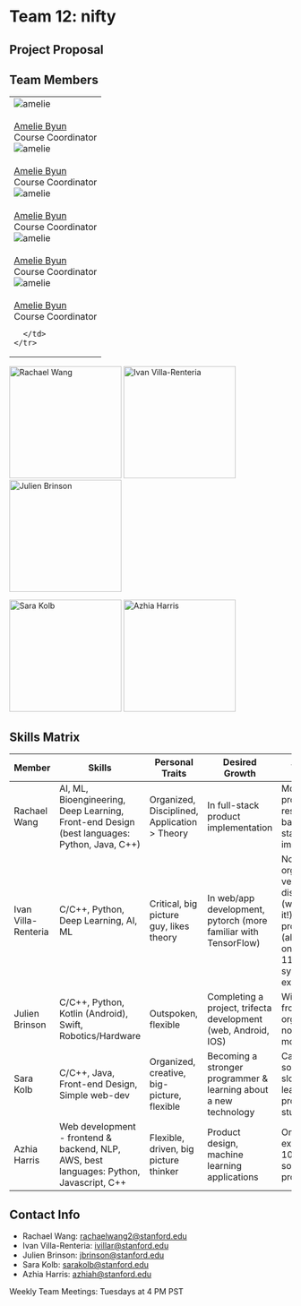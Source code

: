 # Team 12: nifty

## Project Proposal 

## Team Members


<div class="cas">
  <table>
    <tr>
      <td>
        <div class="photos"><div><img src="photos/amelie.jpg" alt="amelie"></div><div><br/><a href="">Amelie Byun</a><br/><a href=""></a>Course Coordinator<br/></div></div>
        <div class="photos"><div><img src="photos/amelie.jpg" alt="amelie"></div><div><br/><a href="">Amelie Byun</a><br/><a href=""></a>Course Coordinator<br/></div></div>
        <div class="photos"><div><img src="photos/amelie.jpg" alt="amelie"></div><div><br/><a href="">Amelie Byun</a><br/><a href=""></a>Course Coordinator<br/></div></div>
        <div class="photos"><div><img src="photos/amelie.jpg" alt="amelie"></div><div><br/><a href="">Amelie Byun</a><br/><a href=""></a>Course Coordinator<br/></div></div>
        <div class="photos"><div><img src="photos/amelie.jpg" alt="amelie"></div><div><br/><a href="">Amelie Byun</a><br/><a href=""></a>Course Coordinator<br/></div></div>

      </td>
    </tr>
  </table>
</div>



<img src="https://github.com/StanfordCS194/Team12/blob/main/Rachael%20Wang.jpg" alt="Rachael Wang" width="200" align="justify" title="Rachael Wang"/> <img src="https://github.com/StanfordCS194/Team12/blob/main/Julien%20Brinson.jpg" alt="Ivan Villa-Renteria" width="200" align="justify"/> <img src="https://github.com/StanfordCS194/Team12/blob/main/Julien%20Brinson.jpg" alt="Julien Brinson" title= "Julien Brinson" width="200" align="justify"/>


<img src="https://github.com/StanfordCS194/Team12/blob/main/Sara%20Kolb.JPG" alt="Sara Kolb" width="200" align="justify"/> <img src="https://github.com/StanfordCS194/Team12/blob/main/Rachael%20Wang.jpg" alt="Azhia Harris" width="200" align="justify"/>

## Skills Matrix


Member  | Skills  | Personal Traits |  Desired Growth  | Weakness 
--------|---------|-----------------|------------------|---------
Rachael Wang|AI, ML, Bioengineering, Deep Learning, Front-end Design (best languages: Python, Java, C++)|Organized, Disciplined, Application > Theory |In full-stack product implementation | Most previous projects are research based, full-stack implementation
Ivan Villa-Renteria|C/C++, Python, Deep Learning, AI, ML| Critical, big picture guy, likes theory|In web/app development, pytorch (more familiar with TensorFlow)|Not very organized, not very disciplined (working on it!), very big on procrastination (also working on it), 107 & 110 only systems experience
Julien Brinson| C/C++, Python, Kotlin (Android), Swift, Robotics/Hardware|Outspoken, flexible|Completing a project, trifecta development (web, Android, IOS)|Wildly swing from very organized to not. Ditto for motivation. 
Sara Kolb|C/C++, Java, Front-end Design, Simple web-dev |Organized, creative, big-picture, flexible| Becoming a stronger programmer & learning about a new technology|Can sometimes be slow at learning new programming stuff
Azhia Harris|Web development - frontend & backend, NLP, AWS, best languages: Python, Javascript, C++|Flexible, driven, big picture thinker |Product design, machine learning applications|Only systems experience is 107 & 110, sometimes can procrastinate

## Contact Info

* Rachael Wang: rachaelwang2@stanford.edu
* Ivan Villa-Renteria: ivillar@stanford.edu 
* Julien Brinson: jbrinson@stanford.edu 
* Sara Kolb: sarakolb@stanford.edu 
* Azhia Harris: azhiah@stanford.edu

Weekly Team Meetings: Tuesdays at 4 PM PST
